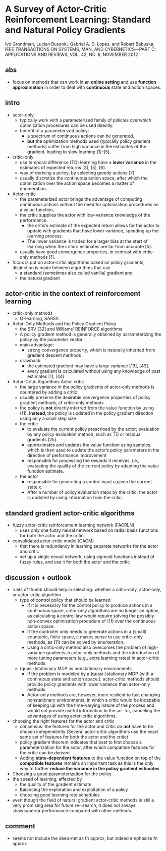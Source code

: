 # A Survey of Actor-Critic Reinforcement Learning: Standard and Natural Policy Gradients 
Ivo Grondman, Lucian Busoniu, Gabriel A. D. Lopes, and Robert Babuska;
IEEE TRANSACTIONS ON SYSTEMS, MAN, AND CYBERNETICS—PART C: APPLICATIONS AND REVIEWS, VOL. 42, NO. 6, NOVEMBER 2012

## abs
* focus on methods that can work in an **online setting** and use **function approximation** in order to 
  deal with **continuous** state and action spaces.
  
## intro
* actor-only
  * typically work with a parameterized family of policies overwhich optimization procedures can be used directly. 
  * benefit of a parameterized policy: 
    * a spectrum of continuous actions can be generated, 
    * **but** the optimization methods used (typically policy gradient methods) suffer from 
      high variance in the estimates of the gradient, leading to slow learning [1]–[5].
* critic-only
  * use temporal difference (TD) learning have a **lower variance** in the estimates of expected returns [3], [5], [6].
  * way of deriving a policy: by selecting greedy actions [7]: 
  * usually discretize the continuous action space, after which 
    the optimization over the action space becomes a matter of enumeration. 
* Actor-critic 
  * the parameterized actor brings the advantage of computing continuous actions without 
    the need for optimization procedures on a value function, 
  * the critic supplies the actor with low-variance knowledge of the performance. 
    * the critic’s estimate of the expected return allows for the actor to update with gradients that 
      have lower variance, speeding up the learning process.
    * The lower variance is traded for a larger bias at the start of learning when 
      the critic’s estimates are far from accurate [5].
  * usually have good convergence properties, in contrast with critic-only methods [1].
* focus is put on actor-critic algorithms based on policy gradients, distinction is made between algorithms that use 
  * a standard (sometimes also called vanilla) gradient and 
  * the natural gradient

## actor-critic in the context of reinforcement learning
* critic-only methods
  * Q-learning, SARSA
* Actor-Only Methods and the Policy Gradient Policy
  * the SRV [32] and Williams’ REINFORCE algorithms
  * A policy gradient method is generally obtained by parameterizing the policy by the parameter vector
  * main advantage: 
    * strong convergence property, which is naturally inherited from gradient descent methods
  * drawback:
    * the estimated gradient may have a large variance [19], [43]. 
    * every gradient is calculated without using any knowledge of past estimates [1], [44]
* Actor-Critic Algorithms Actor-critic
  * the large variance in the policy gradients of actor-only methods is countered by adding a critic
  * usually preserve the desirable convergence properties of policy gradient methods, cf critic-only methods
  * the policy is **not** directly inferred from the value function by using (11),
    **Instead**, the policy is updated in the policy gradient direction using only a small step size
  * the critic
    * to evaluate the current policy prescribed by the actor;
      evaluation by any policy evaluation method, such as TD or residual gradients [25].
    * approximates and updates the value function using samples;
      which is then used to update the actor’s policy parameters in the direction of performance improvement
    * responsible for processing the rewards it receives, i.e., 
      evaluating the quality of the current policy by adapting the value function estimate.
  * the actor
    * responsible for generating a control input u,given the current state x. 
    * After a number of policy evaluation steps by the critic, the actor is updated by using information from the critic.

## standard gradient actor-critic algorithms
* fuzzy actor-critic reinforcement learning network (FACRLN),
  * uses only one fuzzy neural network based on radial basis functions for both the actor and the critic.
* consolidated actor-critic model (CACM)    
  * that there is redundancy in learning separate networks for the actor and critic
  * set up a single neural network, using sigmoid functions instead of fuzzy rules, and 
    use it for both the actor and the critic
    
## discussion + outlook
* rules of thumb should help in selecting: whether a critic-only, actor-only, or actor-critic algorithm
  * type of control policy that should be learned
    * If it is necessary for the control policy to produce actions in a continuous space, 
      critic-only algorithms are no longer an option, as calculating a control law would require solving 
      the possibly non-convex optimization procedure of (11) over the continuous action space.
    * If the controller only needs to generate actions in a (small) countable, finite space, 
      it makes sense to use critic-only methods, as (11) can be solved by enumeration. 
    * Using a critic-only method also overcomes the problem of high-variance gradients in actor-only methods and 
      the introduction of more tuning parameters (e.g., extra learning rates) in actor-critic methods.
  * (quasi-)stationary MDP vs nonstationary environments
    * If the problem is modeled by a (quasi-)stationary MDP (with a continuous state and action space.), 
      actor-critic methods should provide policy gradients with lower variance than actor-only methods.
    * Actor-only methods are, however, more resilient to fast changing nonstationary environments, in which 
      a critic would be incapable of keeping up with the time-varying nature of the process and 
      would not provide useful information to the ac- tor, canceling the advantages of using actor-critic algorithms. 
 * choosing the right features for the actor and critic
   * consensus: the features for the actor and critic do **not** have to be chosen independently
     (Several actor-critic algorithms use the exact same set of features for both the actor and the critic)
   * policy gradient theorem indicates that best to first choose a parameterization for the actor, 
     after which compatible features for the critic can be derived  
   * Adding **state-dependent features** to the value function on top of the **compatible features** remains 
     an important task as this is the only way to further **reduce the variance in the policy gradient estimates**
* Choosing a good parameterization for the policy
* the speed of learning; affected by 
  * the quality of the gradient estimate
  * Balancing the exploration and exploitation of a policy
  * choosing good learning rate schedules
* even though the field of natural gradient actor-critic methods is still a very promising area for future re- search, 
  it does not always showsuperior performance compared with other methods.    

## comment
* seems not include the deep-net as fn approx, but indeed emphasize fn approx
